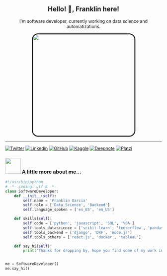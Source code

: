 <h2 align="center">Hello! 👋, Franklin here!</h2>
<p align="center">I'm software developer, currently working on data science and automatizations.</p>
<p align="center">
<img src="https://media4.giphy.com/media/qgQUggAC3Pfv687qPC/giphy.gif?cid=790b761156cf4ba7980109d6933ed837c38ce935192351c3&rid=giphy.gif&ct=g" width="327" style="border-radius:20px;border-style:solid"/>
</p>

----
[![Twitter](https://img.shields.io/twitter/follow/fmgarcia_?style=social)](https://twitter.com/fmgarcia_)
[![Linkedin](https://img.shields.io/badge/-fnkgarcia-blue?style=flat-square&logo=Linkedin&logoColor=white&link=https://www.linkedin.com/in/fmanuelgarcia/)](https://www.linkedin.com/in/fmanuelgarcia/)
[![GitHub](https://img.shields.io/github/followers/fnkgarcia?label=follow&style=social)](https://github.com/fmanuelgarcia)
[![Kaggle](https://img.shields.io/badge/Kaggle-20BEFF?style=&logo=Kaggle&logoColor=white)]()
[![Deepnote](https://img.shields.io/badge/Deepnote-3793EF?style=&logo=Deepnote&logoColor=white)](https://deepnote.com/@franklin-garcia)
[![Platzi](https://img.shields.io/badge/Platzi-98CA3F?style=&logo=platzi&logoColor=white)](https://platzi.com/p/fmgarcia/)

### <img src="https://media.giphy.com/media/WUlplcMpOCEmTGBtBW/giphy.gif" width="50"> A little more about me...  

```python
#!/usr/bin/python
# -*- coding: utf-8 -*-
class SoftwareDeveloper:
    def __init__(self):
        self.name = 'Franklin Garcia'
        self.role = ['Data_Science', 'Backend']
        self.language_spoken = ['es_ES', 'en_US']

    def skills(self):
        self.code = ['python', 'javascript', 'SQL', 'VBA']
        self.tools_datascience = ['scikit-learn', 'tenserflow', 'pandas', 'numpy']
        self.tools_backend = ['django', 'DRF', 'node.js']
        self.tools_others = ['react.js', 'docker', 'tableau']

    def say_hi(self):
        print("Thanks for dropping by, hope you find some of my work interesting.")


me = SoftwareDeveloper()
me.say_hi()
```



